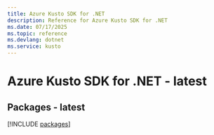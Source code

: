 ```yaml
---
title: Azure Kusto SDK for .NET
description: Reference for Azure Kusto SDK for .NET
ms.date: 07/17/2025
ms.topic: reference
ms.devlang: dotnet
ms.service: kusto
---
```

# Azure Kusto SDK for .NET - latest
## Packages - latest
[!INCLUDE [packages](kusto-index.md)]